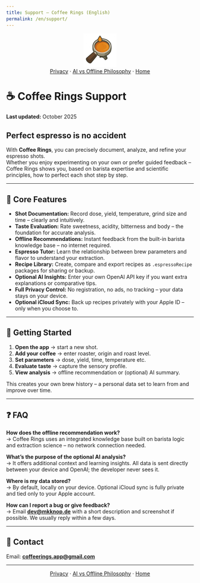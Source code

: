 ```yaml
---
title: Support – Coffee Rings (English)
permalink: /en/support/
---
```


<p align="center">
  <img src="/assets/coffeerings.png" alt="Coffee Rings" width="90"><br>
  <a href="/en/privacy/">Privacy</a> · <a href="/en/ai-vs-offline/">AI vs Offline Philosophy</a> · <a href="/">Home</a>
</p>

# ☕ Coffee Rings Support
**Last updated:** October 2025  

## Perfect espresso is no accident

With **Coffee Rings**, you can precisely document, analyze, and refine your espresso shots.  
Whether you enjoy experimenting on your own or prefer guided feedback – Coffee Rings shows you, based on barista expertise and scientific principles, how to perfect each shot step by step.

---

## 🚀 Core Features
- **Shot Documentation:** Record dose, yield, temperature, grind size and time – clearly and intuitively.  
- **Taste Evaluation:** Rate sweetness, acidity, bitterness and body – the foundation for accurate analysis.  
- **Offline Recommendations:** Instant feedback from the built-in barista knowledge base – no internet required.  
- **Espresso Tutor:** Learn the relationship between brew parameters and flavor to understand your extraction.  
- **Recipe Library:** Create, compare and export recipes as `.espressoRecipe` packages for sharing or backup.  
- **Optional AI Insights:** Enter your own OpenAI API key if you want extra explanations or comparative tips.  
- **Full Privacy Control:** No registration, no ads, no tracking – your data stays on your device.  
- **Optional iCloud Sync:** Back up recipes privately with your Apple ID – only when you choose to.  

---

## 📘 Getting Started
1. **Open the app** → start a new shot.  
2. **Add your coffee** → enter roaster, origin and roast level.  
3. **Set parameters** → dose, yield, time, temperature etc.  
4. **Evaluate taste** → capture the sensory profile.  
5. **View analysis** → offline recommendation or (optional) AI summary.  

This creates your own brew history – a personal data set to learn from and improve over time.

---

## ❓ FAQ

**How does the offline recommendation work?**  
→ Coffee Rings uses an integrated knowledge base built on barista logic and extraction science – no network connection needed.

**What’s the purpose of the optional AI analysis?**  
→ It offers additional context and learning insights. All data is sent directly between your device and OpenAI; the developer never sees it.

**Where is my data stored?**  
→ By default, locally on your device. Optional iCloud sync is fully private and tied only to your Apple account.

**How can I report a bug or give feedback?**  
→ Email **dev@mkknop.de** with a short description and screenshot if possible. We usually reply within a few days.

---

## 📩 Contact
Email: **coffeerings.app@gmail.com**  

---

<p align="center">
  <a href="/en/privacy/">Privacy</a> · <a href="/en/ai-vs-offline/">AI vs Offline Philosophy</a> · <a href="/">Home</a>
</p>
